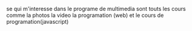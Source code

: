 se qui m'interesse dans le programe de multimedia sont touts les cours comme la photos la video la programation (web) et le cours de programation(javascript) 
